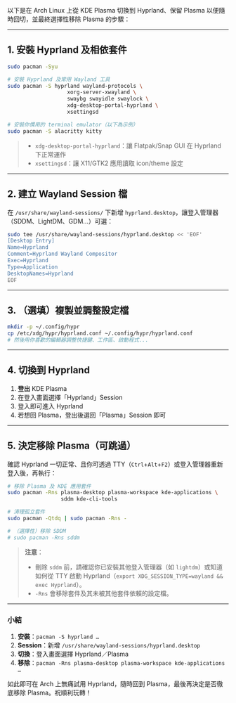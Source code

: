 以下是在 Arch Linux 上從 KDE Plasma 切換到 Hyprland、保留 Plasma 以便隨時回切，並最終選擇性移除 Plasma 的步驟：

---

## 1. 安裝 Hyprland 及相依套件

```bash
sudo pacman -Syu

# 安裝 Hyprland 及常用 Wayland 工具
sudo pacman -S hyprland wayland-protocols \
                   xorg-server-xwayland \
                   swaybg swayidle swaylock \
                   xdg-desktop-portal-hyprland \
                   xsettingsd

# 安裝你慣用的 terminal emulator（以下為示例）
sudo pacman -S alacritty kitty
```

> * `xdg-desktop-portal-hyprland`：讓 Flatpak/Snap GUI 在 Hyprland 下正常運作
> * `xsettingsd`：讓 X11/GTK2 應用讀取 icon/theme 設定

---

## 2. 建立 Wayland Session 檔

在 `/usr/share/wayland-sessions/` 下新增 `hyprland.desktop`，讓登入管理器（SDDM、LightDM、GDM…）可選：

```bash
sudo tee /usr/share/wayland-sessions/hyprland.desktop << 'EOF'
[Desktop Entry]
Name=Hyprland
Comment=Hyprland Wayland Compositor
Exec=Hyprland
Type=Application
DesktopNames=Hyprland
EOF
```

---

## 3. （選填）複製並調整設定檔

```bash
mkdir -p ~/.config/hypr
cp /etc/xdg/hypr/hyprland.conf ~/.config/hypr/hyprland.conf
# 然後用你喜歡的編輯器調整快捷鍵、工作區、啟動程式...
```

---

## 4. 切換到 Hyprland

1. **登出** KDE Plasma
2. 在登入畫面選擇「Hyprland」Session
3. 登入即可進入 Hyprland
4. 若想回 Plasma，登出後選回「Plasma」Session 即可

---

## 5. 決定移除 Plasma（可跳過）

確認 Hyprland 一切正常、且你可透過 TTY（`Ctrl`+`Alt`+`F2`）或登入管理器重新登入後，再執行：

```bash
# 移除 Plasma 及 KDE 應用套件
sudo pacman -Rns plasma-desktop plasma-workspace kde-applications \
                 sddm kde-cli-tools

# 清理孤立套件
sudo pacman -Qtdq | sudo pacman -Rns -

# （選擇性）移除 SDDM
# sudo pacman -Rns sddm
```

> **注意**：
>
> * 刪除 `sddm` 前，請確認你已安裝其他登入管理器（如 `lightdm`）或知道如何從 TTY 啟動 Hyprland（`export XDG_SESSION_TYPE=wayland && exec Hyprland`）。
> * `-Rns` 會移除套件及其未被其他套件依賴的設定檔。

---

### 小結

1. **安裝**：`pacman -S hyprland …`
2. **Session**：新增 `/usr/share/wayland-sessions/hyprland.desktop`
3. **切換**：登入畫面選擇 Hyprland／Plasma
4. **移除**：`pacman -Rns plasma-desktop plasma-workspace kde-applications …`

如此即可在 Arch 上無痛試用 Hyprland，隨時回到 Plasma，最後再決定是否徹底移除 Plasma。祝順利玩轉！
